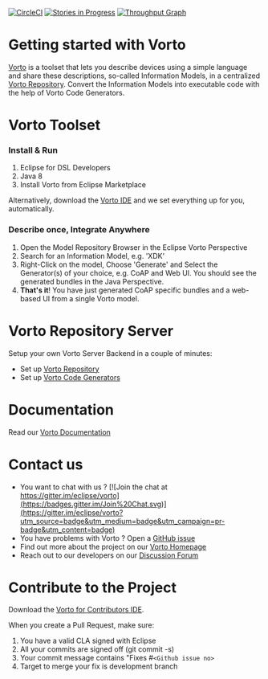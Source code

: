 [![CircleCI](https://circleci.com/gh/eclipse/vorto/tree/development.svg?style=svg)](https://circleci.com/gh/eclipse/vorto/tree/development)
[![Stories in Progress](https://badge.waffle.io/eclipse/vorto.svg?label=in%20progress&title=Issues%20In%20Progress)](http://waffle.io/eclipse/vorto)
[![Throughput Graph](https://graphs.waffle.io/eclipse/vorto/throughput.svg)](https://waffle.io/eclipse/vorto/metrics)

# Getting started with Vorto

[Vorto](http://www.eclipse.org/vorto) is a toolset that lets you describe devices using a simple language and share these descriptions, so-called Information Models, in a centralized [Vorto Repository](http://vorto.eclipse.org). Convert the Information Models into executable code with the help of Vorto Code Generators. 

# Vorto Toolset

### Install & Run

1. Eclipse for DSL Developers
2. Java 8
3. Install Vorto from Eclipse Marketplace 

Alternatively, download the [Vorto IDE](https://marketplace.yatta.de/profiles/ziXJ) and we set everything up for you, automatically.

### Describe once, Integrate Anywhere

1. Open the Model Repository Browser in the Eclipse Vorto Perspective
2. Search for an Information Model, e.g. 'XDK'
3. Right-Click on the model, Choose 'Generate' and Select the Generator(s) of your choice, e.g. CoAP and Web UI. You should see the generated bundles in the Java Perspective.
4. **That's it**! You have just generated CoAP specific bundles and a web-based UI from a single Vorto model.  

# Vorto Repository Server

Setup your own Vorto Server Backend in a couple of minutes:

 - Set up [Vorto Repository](server/repo/repo-ui/Readme.md)
 - Set up [Vorto Code Generators](server/generators/Readme.md)

# Documentation

Read our [Vorto Documentation](http://www.eclipse.org/vorto/documentation/overview/introduction.html)

# Contact us
 - You want to chat with us ? [![Join the chat at https://gitter.im/eclipse/vorto](https://badges.gitter.im/Join%20Chat.svg)](https://gitter.im/eclipse/vorto?utm_source=badge&utm_medium=badge&utm_campaign=pr-badge&utm_content=badge)
 - You have problems with Vorto ? Open a [GitHub issue](https://github.com/eclipse/vorto/issues)
 - Find out more about the project on our [Vorto Homepage](http://www.eclipse.org/vorto)
 - Reach out to our developers on our [Discussion Forum](http://eclipse.org/forums/eclipse.vorto) 

# Contribute to the Project

Download the [Vorto for Contributors IDE](https://marketplace.yatta.de/profiles/qTKP). 

When you create a Pull Request, make sure:

1. You have a valid CLA signed with Eclipse
2. All your commits are signed off (git commit -s)
3. Your commit message contains "Fixes #`<Github issue no>`
4. Target to merge your fix is development branch